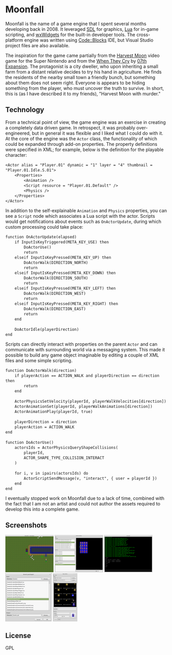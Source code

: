 # Moonfall #

Moonfall is the name of a game engine that I spent several months developing back in 2008. It leveraged
[SDL](https://www.libsdl.org/) for graphics, [Lua](http://www.lua.org/) for in-game scripting, and
[wxWidgets](https://www.wxwidgets.org/) for the built-in developer tools. The cross-platform engine was written using
[Code::Blocks](http://www.codeblocks.org/) IDE, but Visual Studio project files are also available.

The inspiration for the game came partially from the [Harvest
Moon](http://en.wikipedia.org/wiki/Harvest_Moon_%28video_game%29) video game for the Super Nintendo and from the [When
They Cry](http://en.wikipedia.org/wiki/Higurashi_When_They_Cry) by [07th
Expansion](http://en.wikipedia.org/wiki/07th_Expansion). The protagonist is a city dweller, who upon inheriting a small
farm from a distant relative decides to try his hand in agriculture. He finds the residents of the nearby small town a
friendly bunch, but something about them does not seem right. Everyone is appears to be hiding something from the
player, who must uncover the truth to survive. In short, this is (as I have described it to my friends), "Harvest Moon
with murder."

## Technology ##

From a technical point of view, the game engine was an exercise in creating a completely data driven game. In
retrospect, it was probably over-engineered, but in general it was flexible and I liked what I could do with it. At the
core of the engine was the `Actor` class, the functionality of which could be expanded through add-on properties. The
property definitions were specified in XML; for example, below is the definition for the playable character:


```
<Actor alias = "Player.01" dynamic = "1" layer = "4" thumbnail = "Player.01.Idle.S.01">
    <Properties>
        <Animation />
        <Script resource = "Player.01.Default" />
        <Physics />
    </Properties>
</Actor>
```

In addition to the self-explainable `Animation` and `Physics` properties, you can see a `Script` node which associates a
Lua script with the actor. Scripts would get notifications about events such as `OnActorUpdate`, during which custom
processing could take place:


```
function OnActorUpdate(elapsed)
    if InputIsKeyTriggered(META_KEY_USE) then
        DoActorUse()
        return
    elseif InputIsKeyPressed(META_KEY_UP) then
        DoActorWalk(DIRECTION_NORTH)
        return
    elseif InputIsKeyPressed(META_KEY_DOWN) then
        DoActorWalk(DIRECTION_SOUTH)
        return
    elseif InputIsKeyPressed(META_KEY_LEFT) then
        DoActorWalk(DIRECTION_WEST)
        return
    elseif InputIsKeyPressed(META_KEY_RIGHT) then
        DoActorWalk(DIRECTION_EAST)
        return
    end

    DoActorIdle(playerDirection)
end
```

Scripts can directly interact with properties on the parent `Actor` and can communicate with surrounding world via a
messaging system. This made it possible to build any game object imaginable by editing a couple of XML files and some
simple scripting.


```
function DoActorWalk(direction)
    if playerAction == ACTION_WALK and playerDirection == direction then
        return
    end

    ActorPhysicsSetVelocity(playerId, playerWalkVelocities[direction])
    ActorAnimationSet(playerId, playerWalkAnimations[direction])
    ActorAnimationPlay(playerId, true)

    playerDirection = direction
    playerAction = ACTION_WALK
end

function DoActorUse()
    actorsIds = ActorPhysicsQueryShapeCollisions(
        playerId,
        ACTOR_SHAPE_TYPE_COLLISION_INTERACT
    )

    for i, v in ipairs(actorsIds) do
        ActorScriptSendMessage(v, "interact", { user = playerId })
    end
end

```

I eventually stopped work on Moonfall due to a lack of time, combined with the fact that I am not an artist and could
not author the assets required to develop this into a complete game. 

## Screenshots ##

[![Gameplay window](img/gameplay-thumb.png)](img/gameplay.png)
[![Sprite editor](img/sprite-editor-thumb.png)](img/sprite-editor.png)
[![Console window](img/console-thumb.png)](img/console.png)
[![Asset editor](img/asset-editor-thumb.png)](img/asset-editor.png)
[![Map editor](img/map-editor-thumb.png)](img/map-editor.png)

## License ##

GPL
